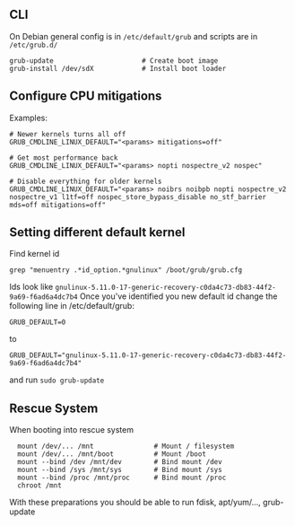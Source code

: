 ## CLI

On Debian general config is in `/etc/default/grub` and scripts are in `/etc/grub.d/`

    grub-update                      # Create boot image
    grub-install /dev/sdX            # Install boot loader

## Configure CPU mitigations

Examples:

    # Newer kernels turns all off
    GRUB_CMDLINE_LINUX_DEFAULT="<params> mitigations=off"
    
    # Get most performance back
    GRUB_CMDLINE_LINUX_DEFAULT="<params> nopti nospectre_v2 nospec"
    
    # Disable everything for older kernels
    GRUB_CMDLINE_LINUX_DEFAULT="<params> noibrs noibpb nopti nospectre_v2 nospectre_v1 l1tf=off nospec_store_bypass_disable no_stf_barrier mds=off mitigations=off"

## Setting different default kernel

Find kernel id 

    grep "menuentry .*id_option.*gnulinux" /boot/grub/grub.cfg

Ids look like `gnulinux-5.11.0-17-generic-recovery-c0da4c73-db83-44f2-9a69-f6ad6a4dc7b4`
Once you've identified you new default id change the following line in /etc/default/grub:

    GRUB_DEFAULT=0
    
to

    GRUB_DEFAULT="gnulinux-5.11.0-17-generic-recovery-c0da4c73-db83-44f2-9a69-f6ad6a4dc7b4"

and run `sudo grub-update`

## Rescue System

When booting into rescue system 

      mount /dev/... /mnt               # Mount / filesystem
      mount /dev/... /mnt/boot          # Mount /boot
      mount --bind /dev /mnt/dev        # Bind mount /dev
      mount --bind /sys /mnt/sys        # Bind mount /sys
      mount --bind /proc /mnt/proc      # Bind mount /proc
      chroot /mnt

With these preparations you should be able to run fdisk, apt/yum/..., grub-update

